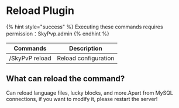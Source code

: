 # Reload Plugin

{% hint style="success" %}
Executing these commands requires permission：SkyPvp.admin
{% endhint %}

| Commands       | Description          |
| -------------- | -------------------- |
| /SkyPvP reload | Reload configuration |

## What can reload the command?

Can reload language files, lucky blocks, and more.Apart from MySQL connections, if you want to modify it, please restart the server!
